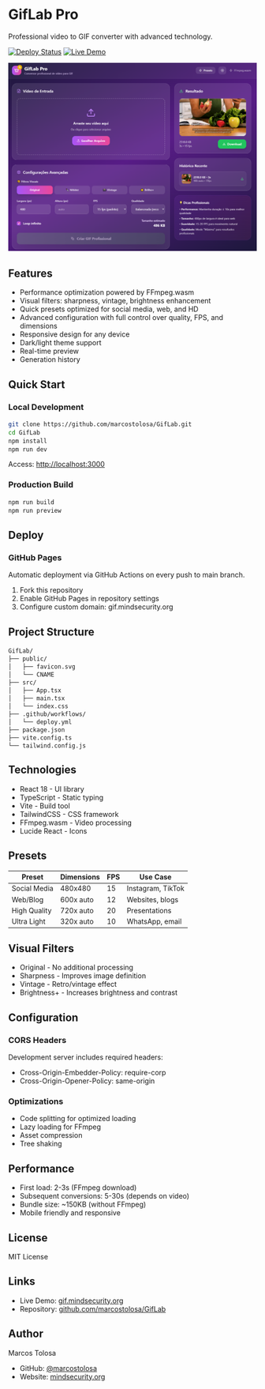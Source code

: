 # GifLab Pro 

Professional video to GIF converter with advanced technology.

[![Deploy Status](https://github.com/marcostolosa/GifLab/workflows/Deploy%20to%20GitHub%20Pages/badge.svg)](https://github.com/marcostolosa/GifLab/actions)
[![Live Demo](https://img.shields.io/badge/demo-live-brightgreen)](https://gif.mindsecurity.org)

![](assets/demo.png)

## Features

- Performance optimization powered by FFmpeg.wasm
- Visual filters: sharpness, vintage, brightness enhancement
- Quick presets optimized for social media, web, and HD
- Advanced configuration with full control over quality, FPS, and dimensions
- Responsive design for any device
- Dark/light theme support
- Real-time preview
- Generation history

## Quick Start

### Local Development

```bash
git clone https://github.com/marcostolosa/GifLab.git
cd GifLab
npm install
npm run dev
```

Access: [http://localhost:3000](http://localhost:3000)

### Production Build

```bash
npm run build
npm run preview
```

## Deploy

### GitHub Pages

Automatic deployment via GitHub Actions on every push to main branch.

1. Fork this repository
2. Enable GitHub Pages in repository settings
3. Configure custom domain: gif.mindsecurity.org

## Project Structure

```
GifLab/
├── public/
│   ├── favicon.svg
│   └── CNAME
├── src/
│   ├── App.tsx
│   ├── main.tsx
│   └── index.css
├── .github/workflows/
│   └── deploy.yml
├── package.json
├── vite.config.ts
└── tailwind.config.js
```

## Technologies

- React 18 - UI library
- TypeScript - Static typing
- Vite - Build tool
- TailwindCSS - CSS framework
- FFmpeg.wasm - Video processing
- Lucide React - Icons

## Presets

| Preset | Dimensions | FPS | Use Case |
|--------|-----------|-----|----------|
| Social Media | 480x480 | 15 | Instagram, TikTok |
| Web/Blog | 600x auto | 12 | Websites, blogs |
| High Quality | 720x auto | 20 | Presentations |
| Ultra Light | 320x auto | 10 | WhatsApp, email |

## Visual Filters

- Original - No additional processing
- Sharpness - Improves image definition
- Vintage - Retro/vintage effect
- Brightness+ - Increases brightness and contrast

## Configuration

### CORS Headers

Development server includes required headers:
- Cross-Origin-Embedder-Policy: require-corp
- Cross-Origin-Opener-Policy: same-origin

### Optimizations

- Code splitting for optimized loading
- Lazy loading for FFmpeg
- Asset compression
- Tree shaking

## Performance

- First load: 2-3s (FFmpeg download)
- Subsequent conversions: 5-30s (depends on video)
- Bundle size: ~150KB (without FFmpeg)
- Mobile friendly and responsive

## License

MIT License

## Links

- Live Demo: [gif.mindsecurity.org](https://gif.mindsecurity.org)
- Repository: [github.com/marcostolosa/GifLab](https://github.com/marcostolosa/GifLab)

## Author

Marcos Tolosa
- GitHub: [@marcostolosa](https://github.com/marcostolosa)
- Website: [mindsecurity.org](https://mindsecurity.org)
